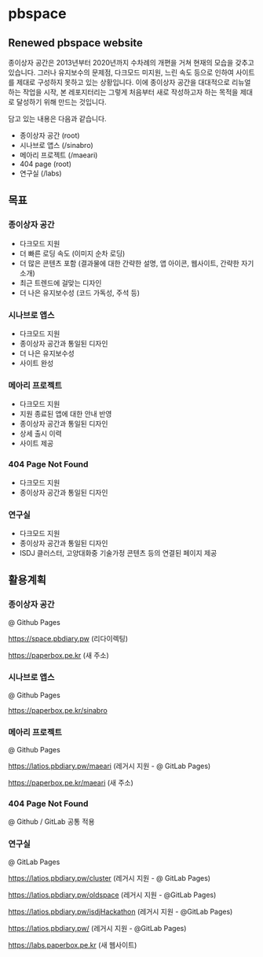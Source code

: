 # pbspace
 ## Renewed pbspace website

종이상자 공간은 2013년부터 2020년까지 수차례의 개편을 거쳐 현재의 모습을 갖추고 있습니다. 그러나 유지보수의 문제점, 다크모드 미지원, 느린 속도 등으로 인하여 사이트를 제대로 구성하지 못하고 있는 상황입니다. 이에 종이상자 공간을 대대적으로 리뉴얼하는 작업을 시작, 본 레포지터리는 그렇게 처음부터 새로 작성하고자 하는 목적을 제대로 달성하기 위해 만드는 것입니다.

담고 있는 내용은 다음과 같습니다.

* 종이상자 공간 (root)
* 시나브로 앱스 (/sinabro)
* 메아리 프로젝트 (/maeari)
* 404 page (root)
* 연구실 (/labs)

## 목표

### 종이상자 공간

* 다크모드 지원
* 더 빠른 로딩 속도 (이미지 순차 로딩)
* 더 많은 콘텐츠 포함 (결과물에 대한 간략한 설명, 앱 아이콘, 웹사이트, 간략한 자기소개)
* 최근 트렌드에 걸맞는 디자인
* 더 나은 유지보수성 (코드 가독성, 주석 등)

### 시나브로 앱스

* 다크모드 지원
* 종이상자 공간과 통일된 디자인
* 더 나은 유지보수성
* 사이트 완성

### 메아리 프로젝트

* 다크모드 지원
* 지원 종료된 앱에 대한 안내 반영
* 종이상자 공간과 통일된 디자인
* 상세 출시 이력
* 사이트 제공

### 404 Page Not Found

* 다크모드 지원
* 종이상자 공간과 통일된 디자인

### 연구실

* 다크모드 지원
* 종이상자 공간과 통일된 디자인
* ISDJ 클러스터, 고양대화중 기술가정 콘텐츠 등의 연결된 페이지 제공

## 활용계획

### 종이상자 공간

@ Github Pages

https://space.pbdiary.pw (리다이렉팅)

https://paperbox.pe.kr (새 주소)

### 시나브로 앱스

@ Github Pages

https://paperbox.pe.kr/sinabro

### 메아리 프로젝트

@ Github Pages

https://latios.pbdiary.pw/maeari (레거시 지원 - @ GitLab Pages)

https://paperbox.pe.kr/maeari (새 주소)

### 404 Page Not Found

@ Github / GitLab 공통 적용

### 연구실

@ GitLab Pages

https://latios.pbdiary.pw/cluster (레거시 지원 - @ GitLab Pages)

https://latios.pbdiary.pw/oldspace (레거시 지원 - @GitLab Pages)

https://latios.pbdiary.pw/isdjHackathon (레거시 지원 - @GitLab Pages)

https://latios.pbdiary.pw/ (레거시 지원 - @GitLab Pages)

https://labs.paperbox.pe.kr (새 웹사이트)